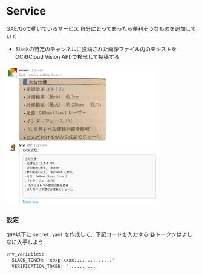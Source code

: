 # Service
GAE/Goで動いているサービス
自分にとってあったら便利そうなものを追加していく

- Slackの特定のチャンネルに投稿された画像ファイル内のテキストをOCR(Cloud Vision API)で検出して投稿する

<img src="sample.png" width=80%>

### 設定

gae以下に `secret.yaml` を作成して、下記コードを入力する
各トークンはよしなに入手しよう
```
env_variables:
  SLACK_TOKEN: 'xoxp-xxxx..............'
  VERIFICATION_TOKEN: '..........'
```
